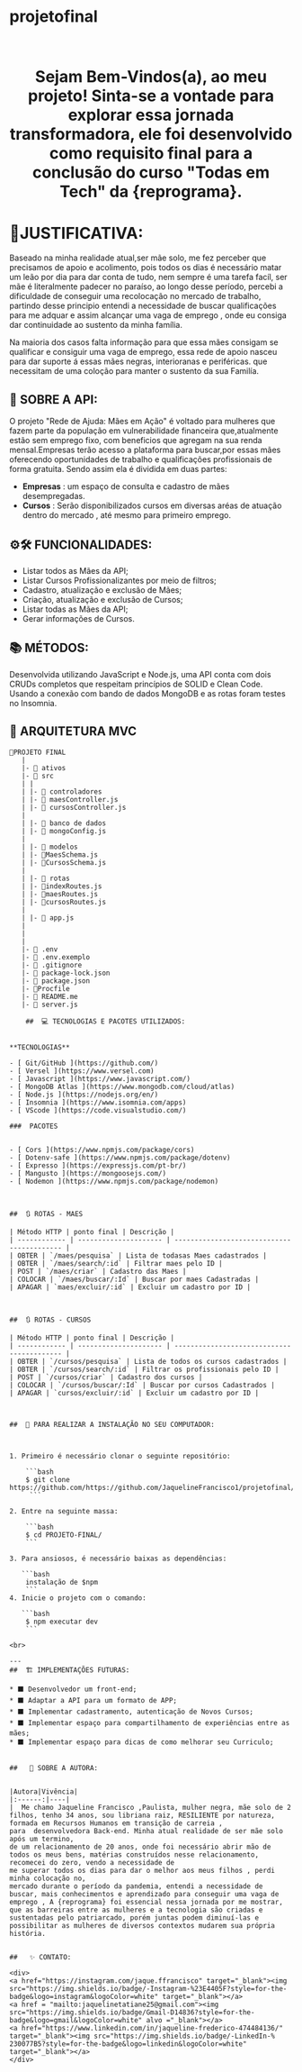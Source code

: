 # projetofinal
<h1 align="center">
    <br>
</h1.
 

<p align="justify"> Sejam Bem-Vindos(a), ao meu projeto! Sinta-se a vontade para explorar essa jornada transformadora, ele foi desenvolvido como requisito final para a conclusão do curso "Todas em Tech" da {reprograma}.


    
#  🔐JUSTIFICATIVA:

<p align="justificar">
Baseado na minha realidade atual,ser mãe solo, me fez perceber que precisamos de apoio e acolimento, pois todos os dias é necessário matar um leão por dia para dar conta de tudo,
nem sempre é uma tarefa facíl, ser mãe é literalmente padecer no paraíso, ao longo desse período, percebi a dificuldade de conseguir uma recolocação no mercado de trabalho,
partindo desse principio entendi a necessidade de buscar qualificações para me adquar e assim alcançar uma vaga de emprego ,
onde eu consiga dar continuidade ao sustento da minha família. 

<p align="justificar">
Na maioria dos casos falta informação para que essa mães consigam se qualificar e consiguir uma vaga de emprego, essa rede de apoio nasceu para dar suporte á essas mães negras, interioranas e periféricas.
que necessitam de uma coloção para manter o sustento da sua Familía.

##  🔑 SOBRE A API:

<p align="justificar">
O projeto "Rede de Ajuda: Mães em Ação" é voltado para mulheres que fazem parte da população em vulnerabilidade financeira que,atualmente estão sem emprego fixo, com beneficios que agregam na sua renda mensal.Empresas terão acesso a plataforma para buscar,por essas mães oferecendo oportunidades de trabalho e qualificações profissionais de forma gratuita.
Sendo assim ela é dividida em duas partes:

 -  **Empresas** : um espaço de consulta e cadastro de mães desempregadas.
 -  **Cursos** : Serão disponibilizados cursos em diversas aréas de atuação dentro do mercado , até mesmo para primeiro emprego.
 
 ##  ⚙🛠 FUNCIONALIDADES:

- Listar todos as Mães da API;
- Listar Cursos Profissionalizantes por meio de filtros;
- Cadastro, atualização e exclusão de Mães;
- Criação, atualização e exclusão de Cursos;
- Listar todas as Mães da API;
- Gerar informações de Cursos.

##  📚 MÉTODOS:
<p align="justificar">
Desenvolvida utilizando JavaScript e Node.js, uma API conta com dois CRUDs completos que respeitam princípios de SOLID e Clean Code. Usando a conexão com bando de dados MongoDB e as rotas foram testes no Insomnia.

##  📂 ARQUITETURA MVC
```
📁PROJETO FINAL
   |
   |- 📁 ativos
   |- 📁 src
   | |
   | |- 📁 controladores
   | |- 📑 maesController.js
   | |- 📑 cursosController.js
   |
   | |- 📁 banco de dados
   | |- 📑 mongoConfig.js
   |
   | |- 📁 modelos
   | |- 📑MaesSchema.js
   | |- 📑CursosSchema.js
   |
   | |- 📁 rotas
   | |- 📑indexRoutes.js
   | |- 📑maesRoutes.js
   | |- 📑cursosRoutes.js
   |
   | |- 📑 app.js
   | 
   |
   |
   |- 📑 .env
   |- 📑 .env.exemplo
   |- 📑 .gitignore
   |- 📑 package-lock.json
   |- 📑 package.json
   |- 📑Procfile
   |- 📑 README.me
   |- 📑 server.js
    
    ##  💻 TECNOLOGIAS E PACOTES UTILIZADOS:


**TECNOLOGIAS**

- [ Git/GitHub ](https://github.com/)
- [ Versel ](https://www.versel.com)
- [ Javascript ](https://www.javascript.com/)
- [ MongoDB Atlas ](https://www.mongodb.com/cloud/atlas)
- [ Node.js ](https://nodejs.org/en/)
- [ Insomnia ](https://www.isomnia.com/apps)
- [ VScode ](https://code.visualstudio.com/)  

###  PACOTES


- [ Cors ](https://www.npmjs.com/package/cors)
- [ Dotenv-safe ](https://www.npmjs.com/package/dotenv)
- [ Expresso ](https://expressjs.com/pt-br/)
- [ Mangusto ](https://mongoosejs.com/)
- [ Nodemon ](https://www.npmjs.com/package/nodemon)



##  🔃 ROTAS - MAES

| Método HTTP | ponto final | Descrição |
| ------------ | --------------------- | ------------------------------------------ |
| OBTER | `/maes/pesquisa` | Lista de todasas Maes cadastrados |
| OBTER | `/maes/search/:id` | Filtrar maes pelo ID |
| POST | `/maes/criar` | Cadastro das Maes |
| COLOCAR | `/maes/buscar/:Id` | Buscar por maes Cadastradas |
| APAGAR | `maes/excluir/:id` | Excluir um cadastro por ID |


    
##  🔃 ROTAS - CURSOS

| Método HTTP | ponto final | Descrição |
| ------------ | --------------------- | ------------------------------------------ |
| OBTER | `/cursos/pesquisa` | Lista de todos os cursos cadastrados |
| OBTER | `/cursos/search/:id` | Filtrar os profissionais pelo ID |
| POST | `/cursos/criar` | Cadastro dos cursos |
| COLOCAR | `/cursos/buscar/:Id` | Buscar por cursos Cadastrados |
| APAGAR | `cursos/excluir/:id` | Excluir um cadastro por ID |
         


##  🛑​ PARA REALIZAR A INSTALAÇÃO NO SEU COMPUTADOR:



1. Primeiro é necessário clonar o seguinte repositório:

    ```bash
    $ git clone https://github.com/https://github.com/JaquelineFrancisco1/projetofinal/
     ```

2. Entre na seguinte massa:

    ```bash
    $ cd PROJETO-FINAL/
    ```
    
3. Para ansiosos, é necessário baixas as dependências:

   ```bash
    instalação de $npm
    ```
4. Inicie o projeto com o comando:

   ```bash
    $ npm executar dev
    ```   

<br>

---
##  🏗️ IMPLEMENTAÇÕES FUTURAS:

* ⬛ Desenvolvedor um front-end;
* ⬛ Adaptar a API para um formato de APP;
* ⬛ Implementar cadastramento, autenticação de Novos Cursos;
* ⬛ Implementar espaço para compartilhamento de experiências entre as mães;
* ⬛ Implementar espaço para dicas de como melhorar seu Curriculo;


##   👩 SOBRE A AUTORA:


|Autora|Vivência|
|:------:|----|
|  Me chamo Jaqueline Francisco ,Paulista, mulher negra, mãe solo de 2 filhos, tenho 34 anos, sou libriana raiz, RESILIENTE por natureza, formada em Recursos Humanos em transição de carreia ,
para  desenvolvedora Back-end. Minha atual realidade de ser mãe solo após um termino,
de um relacionamento de 20 anos, onde foi necessário abrir mão de todos os meus bens, matérias construídos nesse relacionamento, recomecei do zero, vendo a necessidade de 
me superar todos os dias para dar o melhor aos meus filhos , perdi minha colocação no, 
mercado durante o período da pandemia, entendi a necessidade de buscar, mais conhecimentos e aprendizado para conseguir uma vaga de emprego , A {reprograma} foi essencial nessa jornada por me mostrar,
que as barreiras entre as mulheres e a tecnologia são criadas e sustentadas pelo patriarcado, porém juntas podem diminuí-las e possibilitar as mulheres de diversos contextos mudarem sua própria história. 


##   ✨ CONTATO:

<div>
<a href="https://instagram.com/jaque.ffrancisco" target="_blank"><img src="https://img.shields.io/badge/-Instagram-%23E4405F?style=for-the- badge&logo=instagram&logoColor=white" target="_blank"></a>
<a href = "mailto:jaquelinetatiane25@gmail.com"><img src="https://img.shields.io/badge/Gmail-D14836?style=for-the-badge&logo=gmail&logoColor=white" alvo ="_blank"></a>
<a href="https://www.linkedin.com/in/jaqueline-frederico-474484136/" target="_blank"><img src="https://img.shields.io/badge/-LinkedIn-% 230077B5?style=for-the-badge&logo=linkedin&logoColor=white" target="_blank"></a>   
</div>


